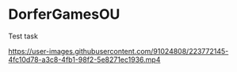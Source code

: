 # DorferGamesOU
 Test task


https://user-images.githubusercontent.com/91024808/223772145-4fc10d78-a3c8-4fb1-98f2-5e8271ec1936.mp4

